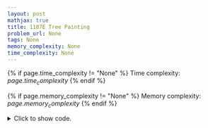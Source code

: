 ```yaml
---
layout: post
mathjax: true
title: 1187E Tree Painting
problem_url: None
tags: None
memory_complexity: None
time_complexity: None
---
```




{% if page.time_complexity != "None" %}
Time complexity: ${{ page.time_complexity }}$
{% endif %}

{% if page.memory_complexity != "None" %}
Memory complexity: ${{ page.memory_complexity }}$
{% endif %}

<details>
<summary>
<p style="display:inline">Click to show code.</p>
</summary>
```cpp
{% raw %}
using namespace std;
using vi = vector<int>;
using ll = long long;
const int NMAX = 2e5 + 11;
vi g[NMAX];
int sz[NMAX];
ll dp[NMAX], ans = 0;
int compsz(int u, int p)
{
    sz[u] = 1;
    for (auto v : g[u])
    {
        if (v == p)
            continue;
        sz[u] += compsz(v, u);
    }
    return sz[u];
}
ll compdp(int u, int p)
{
    dp[u] = sz[u];
    for (auto v : g[u])
    {
        if (v == p)
            continue;
        dp[u] += compdp(v, u);
    }
    return dp[u];
}
void dfs(int u, int p)
{
    ans = max(ans, dp[u]);
    for (auto v : g[u])
    {
        if (v == p)
            continue;
        dp[u] -= dp[v];
        dp[u] -= sz[v];
        sz[u] -= sz[v];
        dp[v] += dp[u];
        dp[v] += sz[u];
        sz[v] += sz[u];
        dfs(v, u);
        sz[v] -= sz[u];
        dp[v] -= sz[u];
        dp[v] -= dp[u];
        sz[u] += sz[v];
        dp[u] += sz[v];
        dp[u] += dp[v];
    }
}
int main(void)
{
    int n, u, v;
    cin >> n;
    for (int i = 0; i < n - 1; ++i)
    {
        cin >> u >> v;
        g[u - 1].push_back(v - 1);
        g[v - 1].push_back(u - 1);
    }
    compsz(0, -1);
    compdp(0, -1);
    dfs(0, -1);
    cout << ans << endl;
    return 0;
}

{% endraw %}
```
</details>

